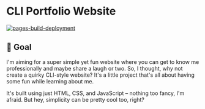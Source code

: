 # CLI Portfolio Website

[![pages-build-deployment](https://github.com/agusmag/cli-website/actions/workflows/pages/pages-build-deployment/badge.svg?branch=main)](https://github.com/agusmag/cli-website/actions/workflows/pages/pages-build-deployment)
## 🎯 Goal

I'm aiming for a super simple yet fun website where you can get to know me professionally and maybe share a laugh or two. So, I thought, why not create a quirky CLI-style website? It's a little project that's all about having some fun while learning about me.

It's built using just HTML, CSS, and JavaScript – nothing too fancy, I'm afraid. But hey, simplicity can be pretty cool too, right?
